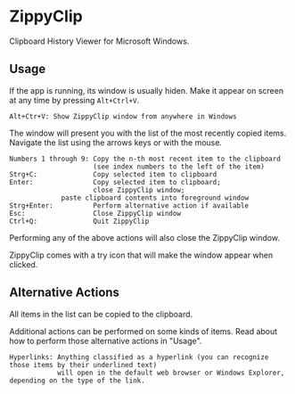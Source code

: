 # ZippyClip
Clipboard History Viewer for Microsoft Windows.

## Usage
If the app is running, its window is usually hiden. Make it appear on screen at any time by pressing `Alt+Ctrl+V`.

    Alt+Ctr+V: Show ZippyClip window from anywhere in Windows
	
The window will present you with the list of the most recently copied items.
Navigate the list using the arrows keys or with the mouse.

	Numbers 1 through 9: Copy the n-th most recent item to the clipboard 
	                     (see index numbers to the left of the item)
	Strg+C:              Copy selected item to clipboard
	Enter:               Copy selected item to clipboard; 
	                     close ZippyClip window;
			     paste clipboard contents into foreground window
	Strg+Enter:          Perform alternative action if available
	Esc:                 Close ZippyClip window
	Ctrl+Q:              Quit ZippyClip
	
Performing any of the above actions will also close the ZippyClip window.

ZippyClip comes with a try icon that will make the window appear when clicked.

## Alternative Actions
All items in the list can be copied to the clipboard. 

Additional actions can be performed on some kinds of items.
Read about how to perform those alternative actions in "Usage".

	Hyperlinks: Anything classified as a hyperlink (you can recognize those items by their underlined text) 
	            will open in the default web browser or Windows Explorer, depending on the type of the link.
